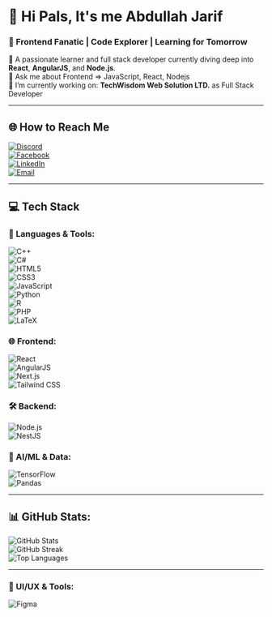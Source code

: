 # 💫 Hi Pals, It's me Abdullah Jarif 
### 🔭 Frontend Fanatic | Code Explorer | Learning for Tomorrow 

🌱 A passionate learner and full stack developer currently diving deep into  
**React**, **AngularJS**, and **Node.js**.  
💬 Ask me about Frontend => JavaScript, React, Nodejs  
🔭 I’m currently working on: **TechWisdom Web Solution LTD.** as Full Stack Developer

---

## 🌐 How to Reach Me

[![Discord](https://img.shields.io/badge/Discord-%237289DA.svg?logo=discord&logoColor=white)](https://discord.gg/8eTa6d6u)  
[![Facebook](https://img.shields.io/badge/Facebook-%231877F2.svg?logo=Facebook&logoColor=white)](https://www.facebook.com/mustakim.jarif.393)  
[![LinkedIn](https://img.shields.io/badge/LinkedIn-%230077B5.svg?logo=linkedin&logoColor=white)](https://www.linkedin.com/in/abdullah-jarif-28414a24a)  
[![Email](https://img.shields.io/badge/Email-D14836?logo=gmail&logoColor=white)](mailto:22-46386-1@student.aiub.edu)

---

## 💻 Tech Stack

### 🧠 Languages & Tools:
![C++](https://img.shields.io/badge/C++-%2300599C.svg?style=flat-square&logo=c%2B%2B&logoColor=white)  
![C#](https://img.shields.io/badge/C%23-%23239120.svg?style=flat-square&logo=csharp&logoColor=white)  
![HTML5](https://img.shields.io/badge/HTML5-%23E34F26.svg?style=flat-square&logo=html5&logoColor=white)  
![CSS3](https://img.shields.io/badge/CSS3-%231572B6.svg?style=flat-square&logo=css3&logoColor=white)  
![JavaScript](https://img.shields.io/badge/JavaScript-%23F7DF1E.svg?style=flat-square&logo=javascript&logoColor=black)  
![Python](https://img.shields.io/badge/Python-3670A0?style=flat-square&logo=python&logoColor=ffdd54)  
![R](https://img.shields.io/badge/R-%23276DC3.svg?style=flat-square&logo=r&logoColor=white)  
![PHP](https://img.shields.io/badge/PHP-%23777BB4.svg?style=flat-square&logo=php&logoColor=white)  
![LaTeX](https://img.shields.io/badge/LaTeX-%23008080.svg?style=flat-square&logo=latex&logoColor=white)

### 🌐 Frontend:
![React](https://img.shields.io/badge/React-%2320232a.svg?style=flat-square&logo=react&logoColor=%2361DAFB)  
![AngularJS](https://img.shields.io/badge/AngularJS-%23DD0031.svg?style=flat-square&logo=angularjs&logoColor=white)  
![Next.js](https://img.shields.io/badge/Next.js-black?style=flat-square&logo=next.js&logoColor=white)  
![Tailwind CSS](https://img.shields.io/badge/TailwindCSS-%2338B2AC.svg?style=flat-square&logo=tailwind-css&logoColor=white)

### 🛠 Backend:
![Node.js](https://img.shields.io/badge/Node.js-6DA55F?style=flat-square&logo=node.js&logoColor=white)  
![NestJS](https://img.shields.io/badge/NestJS-%23E0234E.svg?style=flat-square&logo=nestjs&logoColor=white)

### 🧠 AI/ML & Data:
![TensorFlow](https://img.shields.io/badge/TensorFlow-%23FF6F00.svg?style=flat-square&logo=tensorflow&logoColor=white)  
![Pandas](https://img.shields.io/badge/Pandas-%23150458.svg?style=flat-square&logo=pandas&logoColor=white)

---

## 📊 GitHub Stats:
![GitHub Stats](https://github-readme-stats.vercel.app/api?username=abdullahjarif&theme=dark&hide_border=true&include_all_commits=true&count_private=true)  
![GitHub Streak](https://nirzak-streak-stats.vercel.app/?user=abdullahjarif&theme=dark&hide_border=true)  
![Top Languages](https://github-readme-stats.vercel.app/api/top-langs/?username=abdullahjarif&theme=dark&hide_border=true&include_all_commits=true&count_private=true&layout=compact)

---

### 🎨 UI/UX & Tools:
![Figma](https://img.shields.io/badge/Figma-%23F24E1E.svg?style=flat-square&logo=figma&logoColor=white)

